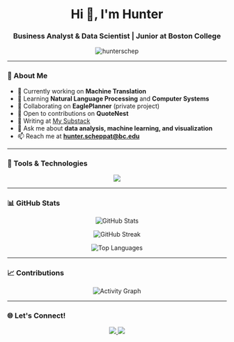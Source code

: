 <h1 align="center">Hi 👋, I'm Hunter</h1>
<h3 align="center">Business Analyst & Data Scientist | Junior at Boston College</h3>

<p align="center">
  <img src="https://komarev.com/ghpvc/?username=hunterschep&label=Profile%20Views&color=0e75b6&style=flat" alt="hunterschep" />
</p>

---

### 🚀 About Me

- 🔭 Currently working on **Machine Translation**  
- 🌱 Learning **Natural Language Processing** and **Computer Systems**  
- 👯 Collaborating on **EaglePlanner** (private project)  
- 🤝 Open to contributions on **QuoteNest**  
- 📝 Writing at [My Substack](https://substack.com/@hunterscheppat)  
- 💬 Ask me about **data analysis, machine learning, and visualization**  
- 📫 Reach me at **hunter.scheppat@bc.edu**

---

### 🔧 Tools & Technologies

<p align="center">
  <img src="https://skillicons.dev/icons?i=python,r,java,swift,html,css,tailwind,js,react,nodejs,git,mysql,sqlite,postgresql,figma,tensorflow,pytorch&theme=light" />
</p>

---

### 📊 GitHub Stats

<p align="center">
  <img src="https://github-readme-stats.vercel.app/api?username=hunterschep&show_icons=true&theme=radical" alt="GitHub Stats" />
</p>
<p align="center">
  <img src="https://github-readme-streak-stats.herokuapp.com?user=hunterschep&theme=radical" alt="GitHub Streak" />
</p>
<p align="center">
  <img src="https://github-readme-stats.vercel.app/api/top-langs/?username=hunterschep&layout=compact&theme=radical" alt="Top Languages" />
</p>

---

### 📈 Contributions

<p align="center">
  <img src="https://activity-graph.herokuapp.com/graph?username=hunterschep&theme=rogue" alt="Activity Graph" />
</p>

---

### 🌐 Let's Connect!

<p align="center">
  <a href="https://linkedin.com/in/hunterscheppat" target="_blank">
    <img src="https://img.shields.io/badge/LinkedIn-%230077B5.svg?&style=for-the-badge&logo=linkedin&logoColor=white" />
  </a>
  <a href="mailto:hunter.scheppat@bc.edu">
    <img src="https://img.shields.io/badge/Email-%23D14836.svg?&style=for-the-badge&logo=gmail&logoColor=white" />
  </a>
</p>
